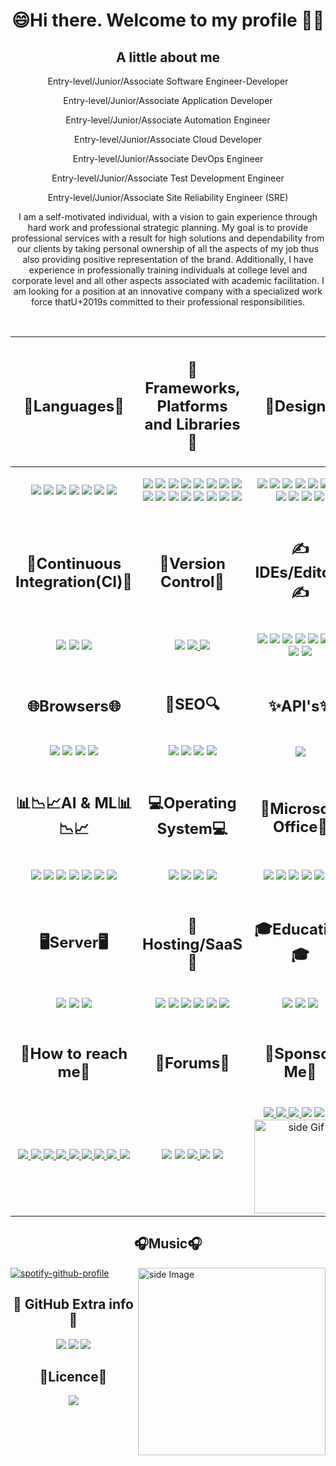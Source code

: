 <h1 align="center">
  😄Hi there. Welcome to my profile 🤗👋
</h1>

<h2 align="center">A little about me</h2>
<p align="center">Entry-level/Junior/Associate Software Engineer-Developer</p>
<p align="center">Entry-level/Junior/Associate Application Developer</p>
<p align="center">Entry-level/Junior/Associate Automation Engineer</p>
<p align="center">Entry-level/Junior/Associate Cloud Developer</p>
<p align="center">Entry-level/Junior/Associate DevOps Engineer</p>
<p align="center">Entry-level/Junior/Associate Test Development Engineer</p>
<p align="center">Entry-level/Junior/Associate Site Reliability Engineer (SRE)</p>

<p align="center">
  I am a self-motivated individual, with a vision to gain experience through hard work and professional
  strategic planning. My goal is to provide professional services with a result for high solutions and dependability
  from our clients by taking personal ownership of all the aspects of my job thus also providing positive representation
  of the brand. Additionally, I have experience in professionally training individuals at college level and corporate
  level and all other aspects associated with academic facilitation. I am looking for a position at an innovative
  company with a specialized work force thatU+2019s committed to their professional responsibilities.
</p>
<br>
<table>
  <thead>
    <tr>
      <th>
        <h2 align="center">🧠Languages🧠</h2>
      </th>
      <th>
        <h2 align="center">🥋Frameworks, Platforms and Libraries🥋</h2>
      </th>
      <th>
        <h2 align="center">🎨Design🎨</h2>
      </th>
    </tr>
  </thead>
  <tbody>
    <tr>
      <td>
        <p align="center">
          <img src="https://img.shields.io/badge/c%23-%23239120.svg?style=for-the-badge&logo=c-sharp&logoColor=white">
          <img src="https://img.shields.io/badge/css3-%231572B6.svg?style=for-the-badge&logo=css3&logoColor=white">
          <img src="https://img.shields.io/badge/dart-%230175C2.svg?style=for-the-badge&logo=dart&logoColor=white">
          <img src="https://img.shields.io/badge/html5-%23E34F26.svg?style=for-the-badge&logo=html5&logoColor=white">
          <img src="https://img.shields.io/badge/javascript-%23323330.svg?style=for-the-badge&logo=javascript&logoColor=%23F7DF1E">
          <img src="https://img.shields.io/badge/markdown-%23000000.svg?style=for-the-badge&logo=markdown&logoColor=white">
          <img src="https://img.shields.io/badge/python-3670A0?style=for-the-badge&logo=python&logoColor=ffdd54">
        </p>
      </td>
      <td>
        <p align="center">
          <img src="https://img.shields.io/badge/.NET-5C2D91?style=for-the-badge&logo=.net&logoColor=white">
          <img src="https://img.shields.io/badge/Anaconda-%2344A833.svg?style=for-the-badge&logo=anaconda&logoColor=white">
          <img src="https://img.shields.io/badge/bootstrap-%23563D7C.svg?style=for-the-badge&logo=bootstrap&logoColor=white">
          <img src="https://img.shields.io/badge/chart.js-F5788D.svg?style=for-the-badge&logo=chart.js&logoColor=white">
          <img src="https://img.shields.io/badge/django-%23092E20.svg?style=for-the-badge&logo=django&logoColor=white">
          <img src="https://img.shields.io/badge/DJANGO-REST-ff1709?style=for-the-badge&logo=django&logoColor=white&color=ff1709&labelColor=gray">
          <img src="https://img.shields.io/badge/flask-%23000.svg?style=for-the-badge&logo=flask&logoColor=white">
          <img src="https://img.shields.io/badge/Flutter-%2302569B.svg?style=for-the-badge&logo=Flutter&logoColor=white">
          <img src="https://img.shields.io/badge/jquery-%230769AD.svg?style=for-the-badge&logo=jquery&logoColor=white">
          <img src="https://img.shields.io/badge/less-2B4C80?style=for-the-badge&logo=less&logoColor=white">
          <img src="https://img.shields.io/badge/node.js-6DA55F?style=for-the-badge&logo=node.js&logoColor=white">
          <img src="https://img.shields.io/badge/react-%2320232a.svg?style=for-the-badge&logo=react&logoColor=%2361DAFB">
          <img src="https://img.shields.io/badge/SASS-hotpink.svg?style=for-the-badge&logo=SASS&logoColor=white">
          <img src="https://img.shields.io/badge/svelte-%23f1413d.svg?style=for-the-badge&logo=svelte&logoColor=white">
          <img src="https://img.shields.io/badge/tailwindcss-%2338B2AC.svg?style=for-the-badge&logo=tailwind-css&logoColor=white">
          <img src="https://img.shields.io/badge/webpack-%238DD6F9.svg?style=for-the-badge&logo=webpack&logoColor=black">
        </p>
      </td>
      <td>
        <p align="center">
          <img src="https://img.shields.io/badge/Adobe%20Acrobat%20Reader-EC1C24.svg?style=for-the-badge&logo=Adobe%20Acrobat%20Reader&logoColor=white">
          <img src="https://img.shields.io/badge/Adobe%20Dreamweaver-FF61F6.svg?style=for-the-badge&logo=Adobe%20Dreamweaver&logoColor=white">
          <img src="https://img.shields.io/badge/Adobe%20Fonts-000B1D.svg?style=for-the-badge&logo=Adobe%20Fonts&logoColor=white">
          <img src="https://img.shields.io/badge/adobeillustrator-%23FF9A00.svg?style=for-the-badge&logo=adobeillustrator&logoColor=white">
          <img src="https://img.shields.io/badge/adobephotoshop-%2331A8FF.svg?style=for-the-badge&logo=adobephotoshop&logoColor=white">
          <img src="https://img.shields.io/badge/Canva-%2300C4CC.svg?style=for-the-badge&logo=Canva&logoColor=white">
          <img src="https://img.shields.io/badge/figma-%23F24E1E.svg?style=for-the-badge&logo=figma&logoColor=white">
          <img src="https://img.shields.io/badge/Gimp-657D8B?style=for-the-badge&logo=gimp&logoColor=FFFFFF">
          <img src="https://img.shields.io/badge/Inkscape-e0e0e0?style=for-the-badge&logo=inkscape&logoColor=080A13">
          <img src="https://img.shields.io/badge/invision-FF3366?style=for-the-badge&logo=invision&logoColor=white">
          <img src="https://img.shields.io/badge/Sketch-FFB387?style=for-the-badge&logo=sketch&logoColor=blac">
        </p>
      </td>
    </tr>
    <tr>
      <td>
        <h2 align="center">🔂Continuous Integration(CI)🔂</h2>
      </td>
      <td>
        <h2 align="center">🧙Version Control🧙</h2>
      </td>
      <td>
        <h2 align="center">✍IDEs/Editors✍</h2>
      </td>
    </tr>
    <tr>
      <td>
        <p align="center">
          <img src="https://img.shields.io/badge/GitLabCI-%23181717.svg?style=for-the-badge&logo=gitlab&logoColor=white">
          <img src="https://img.shields.io/badge/githubactions-%232671E5.svg?style=for-the-badge&logo=githubactions&logoColor=white">
          <img src="https://img.shields.io/badge/travisci-%232B2F33.svg?style=for-the-badge&logo=travis&logoColor=white">
        </p>
      </td>
      <td>
        <p align="center">
          <img src="https://img.shields.io/badge/git-%23F05033.svg?style=for-the-badge&logo=git&logoColor=white">
          <a href="https://github.com/ImaniAN" target="_blank" rel="noopener noreferrer">
            <img src="https://img.shields.io/badge/github-%23121011.svg?style=for-the-badge&logo=github&logoColor=white">
          </a>
          <img src="https://img.shields.io/badge/gitlab-%23181717.svg?style=for-the-badge&logo=gitlab&logoColor=white">
        </p>
      </td>
      <td>
        <p align="center">
          <img src="https://img.shields.io/badge/Android%20Studio-3DDC84.svg?style=for-the-badge&logo=android-studio&logoColor=white">
          <img src="https://img.shields.io/badge/Atom-%2366595C.svg?style=for-the-badge&logo=atom&logoColor=white">
          <img src="https://img.shields.io/badge/CodePen-white?style=for-the-badge&logo=codepen&logoColor=black">
          <img src="https://img.shields.io/badge/jupyter-%23FA0F00.svg?style=for-the-badge&logo=jupyter&logoColor=white">
          <img src="https://img.shields.io/badge/pycharm-143?style=for-the-badge&logo=pycharm&logoColor=black&color=black&labelColor=green">
          <img src="https://img.shields.io/badge/sublime_text-%23575757.svg?style=for-the-badge&logo=sublime-text&logoColor=important">
          <img src="https://img.shields.io/badge/Visual%20Studio%20Code-0078d7.svg?style=for-the-badge&logo=visual-studio-code&logoColor=white">
          <img src="https://img.shields.io/badge/Visual%20Studio-5C2D91.svg?style=for-the-badge&logo=visual-studio&logoColor=white">
          <img src="https://img.shields.io/badge/WordPress-%23117AC9.svg?style=for-the-badge&logo=WordPress&logoColor=white">
        </p>
      </td>
    </tr>
    <tr>
      <td>
        <h2 align="center">🌐Browsers🌐</h2>
      </td>
      <td>
        <h2 align="center">🔎SEO🔍</h2>
      </td>
      <td>
        <h2 align="center">✨API's✨</h2>
      </td>
    </tr>
    <tr>
      <td>
        <p align="center">
          <img src="https://img.shields.io/badge/Firefox-FF7139?style=for-the-badge&logo=Firefox-Browser&logoColor=white">
          <img src="https://img.shields.io/badge/Google%20Chrome-4285F4?style=for-the-badge&logo=GoogleChrome&logoColor=white">
          <img src="https://img.shields.io/badge/Tor-7D4698?style=for-the-badge&logo=Tor-Browser&logoColor=white">
          <img src="https://img.shields.io/badge/Brave-FB542B?style=for-the-badge&logo=Brave&logoColor=white">
        </p>
      </td>
      <td>
        <p align="center">
          <img src="https://img.shields.io/badge/Yahoo!-6001D2?style=for-the-badge&logo=Yahoo!&logoColor=white">
          <img src="https://img.shields.io/badge/google-4285F4?style=for-the-badge&logo=google&logoColor=white">
          <img src="https://img.shields.io/badge/DuckDuckGo-DE5833?style=for-the-badge&logo=DuckDuckGo&logoColor=white">
          <img src="https://img.shields.io/badge/Microsoft%20Bing-258FFA?style=for-the-badge&logo=Microsoft%20Bing&logoColor=white">
          </p< /td>
      <td>
        <p align="center">
          <img src="https://img.shields.io/badge/Postman-FF6C37?style=for-the-badge&logo=postman&logoColor=white">
        </p>
      </td>
    </tr>
    <tr>
      <td>
        <h2 align="center">📊📉📈AI & ML📊📉📈</h2>
      </td>
      <td>
        <h2 align="center">💻Operating System💻</h2>
      </td>
      <td>
        <h2 align="center">🏢Microsoft Office🏢</h2>
      </td>
    </tr>
    <tr>
      <td>
        <p align="center">
          <img src="https://img.shields.io/badge/Keras-%23D00000.svg?style=for-the-badge&logo=Keras&logoColor=white">
          <img src="https://img.shields.io/badge/numpy-%23013243.svg?style=for-the-badge&logo=numpy&logoColor=white">
          <img src="https://img.shields.io/badge/pandas-%23150458.svg?style=for-the-badge&logo=pandas&logoColor=white">
          <img src="https://img.shields.io/badge/PyTorch-%23EE4C2C.svg?style=for-the-badge&logo=PyTorch&logoColor=white">
          <img src="https://img.shields.io/badge/scikit--learn-%23F7931E.svg?style=for-the-badge&logo=scikit-learn&logoColor=white">
          <img src="https://img.shields.io/badge/SciPy-%230C55A5.svg?style=for-the-badge&logo=scipy&logoColor=%white">
          <img src="https://img.shields.io/badge/TensorFlow-%23FF6F00.svg?style=for-the-badge&logo=TensorFlow&logoColor=white">
        </p>
      </td>
      <td>
        <p align="center">
          <img src="https://img.shields.io/badge/Android-3DDC84?style=for-the-badge&logo=android&logoColor=white">
          <img src="https://img.shields.io/badge/chrome%20os-3d89fc?style=for-the-badge&logo=google%20chrome&logoColor=white">
          <img src="https://img.shields.io/badge/Ubuntu-E95420?style=for-the-badge&logo=ubuntu&logoColor=white">
          <img src="https://img.shields.io/badge/Windows-0078D6?style=for-the-badge&logo=windows&logoColor=white">
        </p>
      </td>
      <td>
        <p align="center">
          <img src="https://img.shields.io/badge/Microsoft-0078D4?style=for-the-badge&logo=microsoft&logoColor=white">
          <img src="https://img.shields.io/badge/Microsoft_Access-A4373A?style=for-the-badge&logo=microsoft-access&logoColor=white">
          <img src="https://img.shields.io/badge/Microsoft_Excel-217346?style=for-the-badge&logo=microsoft-excel&logoColor=white">
          <img src="https://img.shields.io/badge/Microsoft_Office-D83B01?style=for-the-badge&logo=microsoft-office&logoColor=white">
          <img src="https://img.shields.io/badge/Microsoft_PowerPoint-B7472A?style=for-the-badge&logo=microsoft-powerpoint&logoColor=white">
          <img src="https://img.shields.io/badge/Microsoft_Word-2B579A?style=for-the-badge&logo=microsoft-word&logoColor=white">
        </p>
      </td>
    </tr>
    <tr>
      <td>
        <h2 align="center">🖥️Server🖥️</h2>
      </td>
      <td>
        <h2 align="center">🌌Hosting/SaaS🌌</h2>
      </td>
      <td>
        <h2 align="center">🎓Education🎓</h2>
      </td>
    </tr>
    <tr>
      <td>
        <p align="center">
          <img src="https://img.shields.io/badge/apache-%23D42029.svg?style=for-the-badge&logo=apache&logoColor=white">
          <img src="https://img.shields.io/badge/jenkins-%232C5263.svg?style=for-the-badge&logo=jenkins&logoColor=white">
          <img src="https://img.shields.io/badge/nginx-%23009639.svg?style=for-the-badge&logo=nginx&logoColor=white">
        </p>
      </td>
      <td>
        <p align="center">
          <img src="https://img.shields.io/badge/azure-%230072C6.svg?style=for-the-badge&logo=azure-devops&logoColor=white">
          <img src="https://img.shields.io/badge/firebase-%23039BE5.svg?style=for-the-badge&logo=firebase">
          <img src="https://img.shields.io/badge/GoogleCloud-%234285F4.svg?style=for-the-badge&logo=google-cloud&logoColor=white">
          <img src="https://img.shields.io/badge/heroku-%23430098.svg?style=for-the-badge&logo=heroku&logoColor=white">
          <img src="https://img.shields.io/badge/netlify-%23000000.svg?style=for-the-badge&logo=netlify&logoColor=#00C7B7">
          <img src="https://img.shields.io/badge/vercel-%23000000.svg?style=for-the-badge&logo=vercel&logoColor=white">
        </p>
      </td>
      <td>
        <p align="center">
          <img src="https://img.shields.io/badge/Microsoft_Learn-258ffa?style=for-the-badge&logo=microsoft&logoColor=white">
          <img src="https://img.shields.io/badge/MDN_Web_Docs-black?style=for-the-badge&logo=mdnwebdocs&logoColor=white">
          <img src="https://img.shields.io/badge/GeeksforGeeks-gray?style=for-the-badge&logo=geeksforgeeks&logoColor=35914c">
        </p>
      </td>
    </tr>
    </tr>
    <tr>
      <td>
        <h2 align="center">📲How to reach me📲</h2>
      </td>
      <td>
        <h2 align="center">📝Forums📝</h2>
      </td>
      <td>
        <h2 align="center">🙏Sponsor Me🙏</h2>
      </td>
    </tr>
    <tr>
      <td>
        <p align="center">
          <a href="mailto:imanix8@gmail.com">
            <img src="https://img.shields.io/badge/Gmail-D14836?style=for-the-badge&logo=gmail&logoColor=white">
          </a>
          <a href="https://www.instagram.com/the_real_king_imani/" target="_blank" rel="noopener noreferrer">
            <img src="https://img.shields.io/badge/Instagram-%23E4405F.svg?style=for-the-badge&logo=Instagram&logoColor=white">
          </a>
          <a href="https://www.linkedin.com/in/imani-niyigena-04ab47136/" target="_blank" rel="noopener noreferrer">
            <img src="https://img.shields.io/badge/linkedin-%230077B5.svg?style=for-the-badge&logo=linkedin&logoColor=white">
          </a>
          <a href="mailto:imani.niyigena@outlook.com">
            <img src="https://img.shields.io/badge/Microsoft_Outlook-0078D4?style=for-the-badge&logo=microsoft-outlook&logoColor=white">
          </a>
          <a href="https://za.pinterest.com/imanix8/" target="_blank" rel="noopener noreferrer">
            <img src="https://img.shields.io/badge/Pinterest-%23E60023.svg?style=for-the-badge&logo=Pinterest&logoColor=white">
          </a>
          <a href="https://www.reddit.com/user/The_Real_King_Some1" target="_blank" rel="noopener noreferrer">
            <img src="https://img.shields.io/badge/Reddit-FF4500?style=for-the-badge&logo=reddit&logoColor=white">
          </a>
          <a href="https://tttttt.me/King0ian" target="_blank" rel="noopener noreferrer">
            <img src="https://img.shields.io/badge/Telegram-2CA5E0?style=for-the-badge&logo=telegram&logoColor=white">
          </a>
          <a href="https://www.https://twitter.com/king_niyigena/" target="_blank" rel="noopener noreferrer">
            <img src="https://img.shields.io/badge/Twitter-%231DA1F2.svg?style=for-the-badge&logo=Twitter&logoColor=white">
          </a>
          <a href="https://wa.me/+27817360534">
            <img src="https://img.shields.io/badge/WhatsApp-25D366?style=for-the-badge&logo=whatsapp&logoColor=white">
          </a>
        </p>
      </td>
      <td>
        <p align="center">
          <img src="https://img.shields.io/badge/Codepen-000000?style=for-the-badge&logo=codepen&logoColor=white">
          <img src="https://img.shields.io/badge/Quora-%23B92B27.svg?style=for-the-badge&logo=Quora&logoColor=white">
          <a href="https://www.reddit.com/user/The_Real_King_Some1" target="_blank" rel="noopener noreferrer">
            <img src="https://img.shields.io/badge/Reddit-FF4500?style=for-the-badge&logo=reddit&logoColor=white">
          </a>
          <img src="https://img.shields.io/badge/StackExchange-%23ffffff.svg?style=for-the-badge&logo=StackExchange&logoColor=white">
          <img src="https://img.shields.io/badge/-Stackoverflow-FE7A16?style=for-the-badge&logo=stack-overflow&logoColor=white">
      </td>
      <td>
        <p align="center">
        <a href="https://www.buymeacoffee.com/KingIAN" target="_blank" rel="noopener noreferrer">
          <img src="https://img.shields.io/badge/Buy%20Me%20a%20Coffee-ffdd00?style=for-the-badge&logo=buy-me-a-coffee&logoColor=black">
        </a>
        <a href="https://www.paypal.me/ImaniNiyigena" target="_blank" rel="noopener noreferrer">
          <img src="https://img.shields.io/badge/PayPal-00457C?style=for-the-badge&logo=paypal&logoColor=white">
        </a>
        <! –– <a href="" target="_blank"></a>
          <a href="https://bitcoinaddress.3GJ2JR5m8iTGr6XufSJ7cRhv5iotfydSs4"> 
          <img src="https://img.shields.io/badge/Bitcoin-000?style=for-the-badge&logo=bitcoin&logoColor=white">
        </a>
          <img src="https://img.shields.io/badge/Ethereum-3C3C3D?style=for-the-badge&logo=Ethereum&logoColor=white">
          <img src="https://img.shields.io/badge/Litecoin-A6A9AA?style=for-the-badge&logo=Litecoin&logoColor=white">
          <img src="https://img.shields.io/badge/Xrp-black?style=for-the-badge&logo=xrp&logoColor=white">
        <a href="https://github.com/ImaniAN"> 
          <img src="https://media3.giphy.com/media/ZEB6yFbLnhyQf7g3hn/giphy.gif" alt="side Gif" align="right" width="150" height="auto"/> 
        </a>
        </p>
      </td>
    </tr>
  </tbody>
</table>

<h2 align="center">🎧Music🎧</h2>
<img src="https://github.com/sciencepal/sciencepal/blob/master/assets/life_balance.gif" alt="side Image" align="right" width="300" height="Auto" />

[![spotify-github-profile](https://spotify-github-profile.vercel.app/api/view?uid=3le8v925s45h586cyv9dfpdlt&cover_image=true&theme=default&bar_color_cover=true)](https://open.spotify.com/user/3le8v925s45h586cyv9dfpdlt)

<h2 align="center">🤝 GitHub Extra info🤝</h2>
<p align="center">
  <img src="https://shields-io-visitor-counter.herokuapp.com/badge?page=ImaniAN.ImaniAN&style=flat-square">
  <img src="https://badges.pufler.dev/years/ImaniAN?style=flat-square&label=Years%20on%20GitHub">
  <img src="https://badges.pufler.dev/updated/ImaniAN/ImaniAn?style=flat-square&label=Last%20Updated">
</p>

<h2 align="center">🔐Licence🔐</h2>
<p align="center">
  <img src="https://img.shields.io/github/license/ImaniAN/ImaniAN?style=for-the-badge">
</p>

